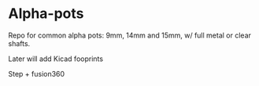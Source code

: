 # Alpha-pots

Repo for common alpha pots: 9mm, 14mm and 15mm, w/ full metal or clear shafts.

Later will add Kicad fooprints

Step + fusion360
